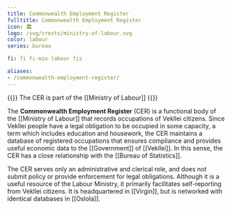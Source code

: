 ```yaml
---
title: Commonwealth Employment Register
fulltitle: Commonwealth Employment Register
icon: 🏛️
logo: /svg/crests/ministry-of-labour.svg
color: labour
series: bureau

fi: fi fi-min-labour fis

aliases:
- /commonwealth-employment-register/
---
```

{{<note series>}}
 The CER is part of the [[Ministry of Labour]]
{{</note>}}

The **Commonwealth Employment Register** (CER) is a functional body of the [[Ministry of Labour]] that records occupations of Vekllei citizens. Since Vekllei people have a legal obligation to be occupied in some capacity, a term which includes education and housework, the CER maintains a database of registered occupations that ensures compliance and provides useful economic data to the [[Government]] of [[Vekllei]]. In this sense, the CER has a close relationship with the [[Bureau of Statistics]].

The CER serves only an administrative and clerical role, and does not submit policy or provide enforcement for legal obligations. Although it is a useful resource of the Labour Ministry, it primarily facilitates self-reporting from Vekllei citizens. It is headquartered in [[Virgin]], but is networked with identical databases in [[Oslola]].
